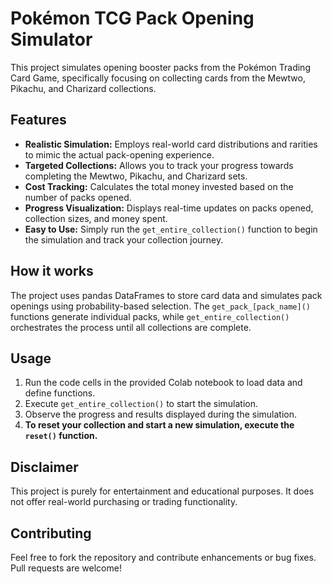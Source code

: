 # Pokémon TCG Pack Opening Simulator

This project simulates opening booster packs from the Pokémon Trading Card Game, specifically focusing on collecting cards from the Mewtwo, Pikachu, and Charizard collections.

## Features

* **Realistic Simulation:** Employs real-world card distributions and rarities to mimic the actual pack-opening experience.
* **Targeted Collections:** Allows you to track your progress towards completing the Mewtwo, Pikachu, and Charizard sets.
* **Cost Tracking:** Calculates the total money invested based on the number of packs opened.
* **Progress Visualization:** Displays real-time updates on packs opened, collection sizes, and money spent.
* **Easy to Use:** Simply run the `get_entire_collection()` function to begin the simulation and track your collection journey.

## How it works

The project uses pandas DataFrames to store card data and simulates pack openings using probability-based selection. The `get_pack_[pack_name]()` functions generate individual packs, while `get_entire_collection()` orchestrates the process until all collections are complete.

## Usage

1. Run the code cells in the provided Colab notebook to load data and define functions.
2. Execute `get_entire_collection()` to start the simulation.
3. Observe the progress and results displayed during the simulation.
4. **To reset your collection and start a new simulation, execute the `reset()` function.** 

## Disclaimer

This project is purely for entertainment and educational purposes. It does not offer real-world purchasing or trading functionality.

## Contributing

Feel free to fork the repository and contribute enhancements or bug fixes. Pull requests are welcome!
